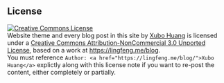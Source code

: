 ## License

<a rel="license" href="http://creativecommons.org/licenses/by-nc/3.0/">
    <img alt="Creative Commons License" style="border-width:0" src="http://i.creativecommons.org/l/by-nc/3.0/88x31.png" />
</a>
<div><span xmlns:dct="http://purl.org/dc/terms/" href="http://purl.org/dc/dcmitype/Text" property="dct:title" rel="dct:type">Website theme and every blog post in this site</span> by <a xmlns:cc="http://creativecommons.org/ns#" href="https://lingfeng.me/blog/" target="_blank" property="cc:attributionName" rel="cc:attributionURL">Xubo Huang</a> is licensed under a <a rel="license" href="http://creativecommons.org/licenses/by-nc/3.0/">Creative Commons Attribution-NonCommercial 3.0 Unported License</a>, based on a work at <a xmlns:dct="http://purl.org/dc/terms/" target="_blank" href="https://lingfeng.me/blog" rel="dct:source">https://lingfeng.me/blog</a>. </div>
<div>You must reference <code>Author: &lt;a href=&quot;https://lingfeng.me/blog/&quot;&gt;Xubo Huang&lt;/a&gt;</code> explictly along with this license note if you want to re-post the content, either completely or partially.</div>

